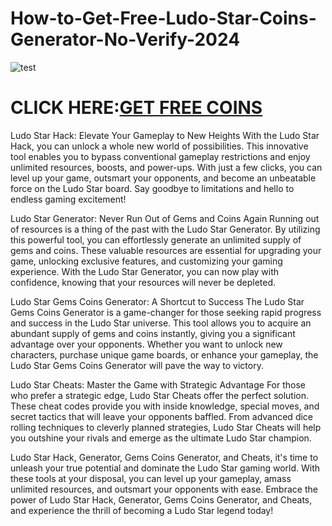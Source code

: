 # How-to-Get-Free-Ludo-Star-Coins-Generator-No-Verify-2024

![test](https://encrypted-tbn0.gstatic.com/images?q=tbn:ANd9GcSxnPQ55fgPas7sxIBztH6INhnotDDkVhOvP2s0t4_yC9HNkLBfY9Y8y1JehmFALjaOavs&usqp=CAU)

# CLICK HERE:[GET FREE COINS](https://fundgamer.com/ludostar/)

Ludo Star Hack: Elevate Your Gameplay to New Heights With the Ludo Star Hack, you can unlock a whole new world of possibilities. This innovative tool enables you to bypass conventional gameplay restrictions and enjoy unlimited resources, boosts, and power-ups. With just a few clicks, you can level up your game, outsmart your opponents, and become an unbeatable force on the Ludo Star board. Say goodbye to limitations and hello to endless gaming excitement!

Ludo Star Generator: Never Run Out of Gems and Coins Again Running out of resources is a thing of the past with the Ludo Star Generator. By utilizing this powerful tool, you can effortlessly generate an unlimited supply of gems and coins. These valuable resources are essential for upgrading your game, unlocking exclusive features, and customizing your gaming experience. With the Ludo Star Generator, you can now play with confidence, knowing that your resources will never be depleted.

Ludo Star Gems Coins Generator: A Shortcut to Success The Ludo Star Gems Coins Generator is a game-changer for those seeking rapid progress and success in the Ludo Star universe. This tool allows you to acquire an abundant supply of gems and coins instantly, giving you a significant advantage over your opponents. Whether you want to unlock new characters, purchase unique game boards, or enhance your gameplay, the Ludo Star Gems Coins Generator will pave the way to victory.

Ludo Star Cheats: Master the Game with Strategic Advantage For those who prefer a strategic edge, Ludo Star Cheats offer the perfect solution. These cheat codes provide you with inside knowledge, special moves, and secret tactics that will leave your opponents baffled. From advanced dice rolling techniques to cleverly planned strategies, Ludo Star Cheats will help you outshine your rivals and emerge as the ultimate Ludo Star champion.

Ludo Star Hack, Generator, Gems Coins Generator, and Cheats, it's time to unleash your true potential and dominate the Ludo Star gaming world. With these tools at your disposal, you can level up your gameplay, amass unlimited resources, and outsmart your opponents with ease. Embrace the power of Ludo Star Hack, Generator, Gems Coins Generator, and Cheats, and experience the thrill of becoming a Ludo Star legend today!
